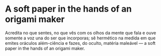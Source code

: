# A soft paper in the hands of an origami maker

Acredita no que sentes, no que vês com os olhos da mente que fala e ouve somente a voz una do ser que incorporas; sê hermético na medida em que emites oráculos além-ciência e fazes, do oculto, matéria maleável — a soft paper in the hands of an origami maker.
